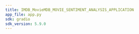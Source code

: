 ```yaml
---
title: IMDB_MovieMDB_MOVIE_SENTIMENT_ANALYSIS_APPLICATION
app_file: app.py
sdk: gradio
sdk_version: 5.9.0
---
```

